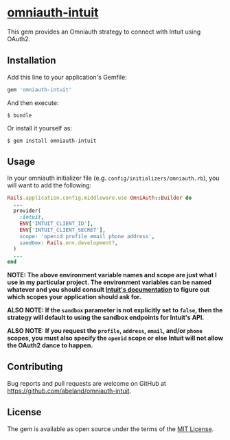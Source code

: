 # [omniauth-intuit](https://rubygems.org/gems/omniauth-intuit)

This gem provides an Omniauth strategy to connect with Intuit using OAuth2.

## Installation

Add this line to your application's Gemfile:

```ruby
gem 'omniauth-intuit'
```

And then execute:

    $ bundle

Or install it yourself as:

    $ gem install omniauth-intuit

## Usage

In your omniauth initializer file (e.g. `config/initializers/omniauth.rb`), you will want to add the following:

```ruby
Rails.application.config.middleware.use OmniAuth::Builder do
  ...
  provider(
    :intuit,
    ENV['INTUIT_CLIENT_ID'],
    ENV['INTUIT_CLIENT_SECRET'],
    scope: 'openid profile email phone address',
    sandbox: Rails.env.development?,
  )
  ...
end
```

**NOTE: The above environment variable names and scope are just what I use in my particular project. The environment variables can be named whatever and you should consult [Intuit's documentation](https://developer.intuit.com/docs/00_intuit/2_build/10_authentication_and_authorization/10_oauth_2.0#/Initiating_the_authorization_request) to figure out which scopes your application should ask for.**

**ALSO NOTE: If the `sandbox` parameter is not explicitly set to `false`, then the strategy will default to using the sandbox endpoints for Intuit's API.**

**ALSO NOTE: If you request the `profile`, `address`, `email`, and/or `phone` scopes, you must also specify the `openid` scope or else Intuit will not allow the OAuth2 dance to happen.**

## Contributing

Bug reports and pull requests are welcome on GitHub at https://github.com/abeland/omniauth-intuit.

## License

The gem is available as open source under the terms of the [MIT License](https://opensource.org/licenses/MIT).
